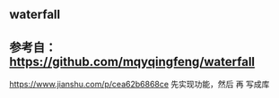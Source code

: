 ## waterfall
## 参考自： https://github.com/mqyqingfeng/waterfall
https://www.jianshu.com/p/cea62b6868ce
先实现功能，然后 再 写成库
